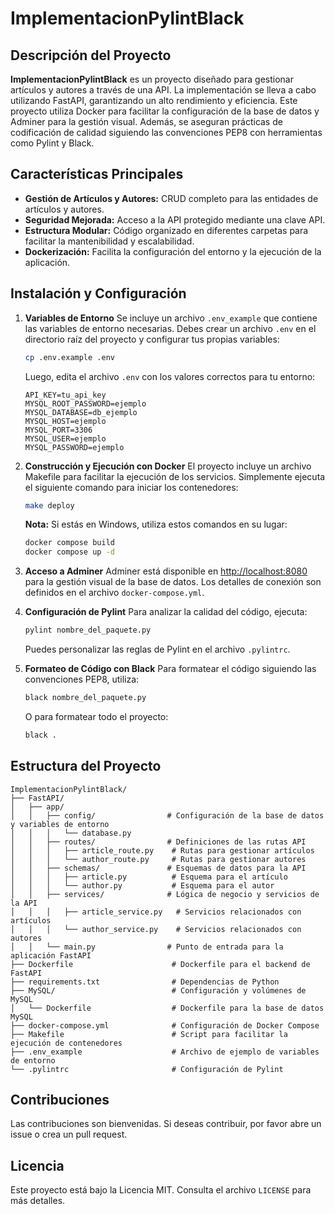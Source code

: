 
# ImplementacionPylintBlack

## Descripción del Proyecto
**ImplementacionPylintBlack** es un proyecto diseñado para gestionar artículos y autores a través de una API. La implementación se lleva a cabo utilizando FastAPI, garantizando un alto rendimiento y eficiencia. Este proyecto utiliza Docker para facilitar la configuración de la base de datos y Adminer para la gestión visual. Además, se aseguran prácticas de codificación de calidad siguiendo las convenciones PEP8 con herramientas como Pylint y Black.

## Características Principales
- **Gestión de Artículos y Autores:** CRUD completo para las entidades de artículos y autores.
- **Seguridad Mejorada:** Acceso a la API protegido mediante una clave API.
- **Estructura Modular:** Código organizado en diferentes carpetas para facilitar la mantenibilidad y escalabilidad.
- **Dockerización:** Facilita la configuración del entorno y la ejecución de la aplicación.

## Instalación y Configuración
1. **Variables de Entorno**
   Se incluye un archivo `.env_example` que contiene las variables de entorno necesarias. Debes crear un archivo `.env` en el directorio raíz del proyecto y configurar tus propias variables:
   ```bash
   cp .env.example .env
   ```
   Luego, edita el archivo `.env` con los valores correctos para tu entorno:
   ```dotenv
   API_KEY=tu_api_key
   MYSQL_ROOT_PASSWORD=ejemplo
   MYSQL_DATABASE=db_ejemplo
   MYSQL_HOST=ejemplo
   MYSQL_PORT=3306
   MYSQL_USER=ejemplo
   MYSQL_PASSWORD=ejemplo
   ```

2. **Construcción y Ejecución con Docker**
   El proyecto incluye un archivo Makefile para facilitar la ejecución de los servicios. Simplemente ejecuta el siguiente comando para iniciar los contenedores:
   ```bash
   make deploy
   ```
   **Nota:** Si estás en Windows, utiliza estos comandos en su lugar:
   ```bash
   docker compose build
   docker compose up -d
   ```

3. **Acceso a Adminer**
   Adminer está disponible en [http://localhost:8080](http://localhost:8080) para la gestión visual de la base de datos. Los detalles de conexión son definidos en el archivo `docker-compose.yml`.

4. **Configuración de Pylint**
   Para analizar la calidad del código, ejecuta:
   ```bash
   pylint nombre_del_paquete.py
   ```
   Puedes personalizar las reglas de Pylint en el archivo `.pylintrc`.

5. **Formateo de Código con Black**
   Para formatear el código siguiendo las convenciones PEP8, utiliza:
   ```bash
   black nombre_del_paquete.py
   ```
   O para formatear todo el proyecto:
   ```bash
   black .
   ```

## Estructura del Proyecto
```
ImplementacionPylintBlack/
├── FastAPI/
│   ├── app/
│   │   ├── config/                # Configuración de la base de datos y variables de entorno
│   │   │   └── database.py
│   │   ├── routes/                # Definiciones de las rutas API
│   │   │   ├── article_route.py    # Rutas para gestionar artículos
│   │   │   └── author_route.py     # Rutas para gestionar autores
│   │   ├── schemas/               # Esquemas de datos para la API
│   │   │   ├── article.py          # Esquema para el artículo
│   │   │   └── author.py           # Esquema para el autor
│   │   ├── services/              # Lógica de negocio y servicios de la API
│   │   │   ├── article_service.py   # Servicios relacionados con artículos
│   │   │   └── author_service.py    # Servicios relacionados con autores
│   │   └── main.py                # Punto de entrada para la aplicación FastAPI
├── Dockerfile                      # Dockerfile para el backend de FastAPI
├── requirements.txt                # Dependencias de Python
├── MySQL/                          # Configuración y volúmenes de MySQL
│   └── Dockerfile                  # Dockerfile para la base de datos MySQL
├── docker-compose.yml              # Configuración de Docker Compose
├── Makefile                        # Script para facilitar la ejecución de contenedores
├── .env_example                    # Archivo de ejemplo de variables de entorno
└── .pylintrc                       # Configuración de Pylint
```

## Contribuciones
Las contribuciones son bienvenidas. Si deseas contribuir, por favor abre un issue o crea un pull request.

## Licencia
Este proyecto está bajo la Licencia MIT. Consulta el archivo `LICENSE` para más detalles.
